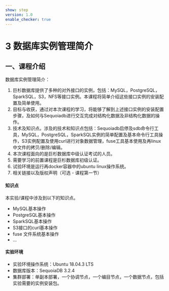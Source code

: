 ```yaml
---
show: step
version: 1.0
enable_checker: true
---
```


# 3 数据库实例管理简介

## 一、课程介绍

数据库实例管理简介：

1. 巨杉数据库提供了多种的对外接口的实例，包括：MySQL，PostgreSQL，SparkSQL，S3，NFS等接口实例。本课程将简单介绍这些接口实例的安装配置及简单使用。
2. 目标与收获，通过对本次课程的学习，将能够了解到上述接口实例的安装配置步骤，及如何与Sequoiadb进行交互完成对结构化数据及非结构化数据的操作。
3. 技术及知识点。涉及的技术和知识点包括：Sequoiadb启停及sdb命令行工具，MySQL，PostgreSQL，SparkSQL实例的简单配置及基本命令行工具操作，S3实例配置及使用curl进行对象数据管理，fuse工具基本使用及再linux中文件的拷贝/删除/编辑。
4. 本次课程面向的是巨杉数据库中级认证考试的人员。
5. 需要学习的前置课程是巨杉数据库初级认证。
6. 试验环境是运行再docker容器中的ubuntu linux操作系统。
7. 相关链接以及版权声明（可选 - 课程第一节）

#### 知识点

本实验/课程中涉及到以下的知识点。

- MySQL基本操作
- PostgreSQL基本操作
- SparkSQL基本操作
- S3接口的curl基本操作
- fuse 文件系统基本操作
- ...
#### 实验环境

* 实验环境操作系统：Ubuntu 18.04.3 LTS
* 数据库版本：SequoiaDB 3.2.4
* 集群部署：单副本部署，一个协调节点，一个编目节点，一个数据节点，包括实验需要的实例安装包。